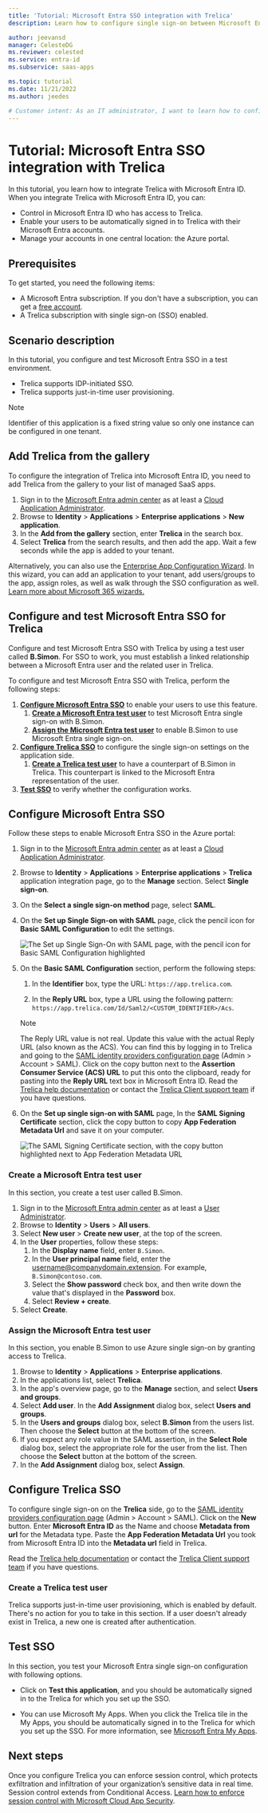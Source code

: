 ```yaml
---
title: 'Tutorial: Microsoft Entra SSO integration with Trelica'
description: Learn how to configure single sign-on between Microsoft Entra ID and Trelica.

author: jeevansd
manager: CelesteDG
ms.reviewer: celested
ms.service: entra-id
ms.subservice: saas-apps

ms.topic: tutorial
ms.date: 11/21/2022
ms.author: jeedes

# Customer intent: As an IT administrator, I want to learn how to configure single sign-on between Microsoft Entra ID and Trelica so that I can control who has access to Trelica, enable automatic sign-in with Microsoft Entra accounts, and manage my accounts in one central location.
---
```


# Tutorial: Microsoft Entra SSO integration with Trelica

In this tutorial, you learn how to integrate Trelica with Microsoft Entra ID. When you integrate Trelica with Microsoft Entra ID, you can:

* Control in Microsoft Entra ID who has access to Trelica.
* Enable your users to be automatically signed in to Trelica with their Microsoft Entra accounts.
* Manage your accounts in one central location: the Azure portal.

## Prerequisites

To get started, you need the following items:

* A Microsoft Entra subscription. If you don't have a subscription, you can get a [free account](https://azure.microsoft.com/free/).
* A Trelica subscription with single sign-on (SSO) enabled.

## Scenario description

In this tutorial, you configure and test Microsoft Entra SSO in a test environment.

* Trelica supports IDP-initiated SSO.
* Trelica supports just-in-time user provisioning.

> [!NOTE]
> Identifier of this application is a fixed string value so only one instance can be configured in one tenant.

## Add Trelica from the gallery

To configure the integration of Trelica into Microsoft Entra ID, you need to add Trelica from the gallery to your list of managed SaaS apps.

1. Sign in to the [Microsoft Entra admin center](https://entra.microsoft.com) as at least a [Cloud Application Administrator](~/identity/role-based-access-control/permissions-reference.md#cloud-application-administrator).
1. Browse to **Identity** > **Applications** > **Enterprise applications** > **New application**.
1. In the **Add from the gallery** section, enter **Trelica** in the search box.
1. Select **Trelica** from the search results, and then add the app. Wait a few seconds while the app is added to your tenant.

 Alternatively, you can also use the [Enterprise App Configuration Wizard](https://portal.office.com/AdminPortal/home?Q=Docs#/azureadappintegration). In this wizard, you can add an application to your tenant, add users/groups to the app, assign roles, as well as walk through the SSO configuration as well. [Learn more about Microsoft 365 wizards.](/microsoft-365/admin/misc/azure-ad-setup-guides)

<a name='configure-and-test-azure-ad-sso-for-trelica'></a>

## Configure and test Microsoft Entra SSO for Trelica

Configure and test Microsoft Entra SSO with Trelica by using a test user called **B.Simon**. For SSO to work, you must establish a linked relationship between a Microsoft Entra user and the related user in Trelica.

To configure and test Microsoft Entra SSO with Trelica, perform the following steps:

1. **[Configure Microsoft Entra SSO](#configure-azure-ad-sso)** to enable your users to use this feature.
    1. **[Create a Microsoft Entra test user](#create-an-azure-ad-test-user)** to test Microsoft Entra single sign-on with B.Simon.
    1. **[Assign the Microsoft Entra test user](#assign-the-azure-ad-test-user)** to enable B.Simon to use Microsoft Entra single sign-on.
1. **[Configure Trelica SSO](#configure-trelica-sso)** to configure the single sign-on settings on the application side.
    1. **[Create a Trelica test user](#create-a-trelica-test-user)** to have a counterpart of B.Simon in Trelica. This counterpart is linked to the Microsoft Entra representation of the user.
1. **[Test SSO](#test-sso)** to verify whether the configuration works.

<a name='configure-azure-ad-sso'></a>

## Configure Microsoft Entra SSO

Follow these steps to enable Microsoft Entra SSO in the Azure portal:

1. Sign in to the [Microsoft Entra admin center](https://entra.microsoft.com) as at least a [Cloud Application Administrator](~/identity/role-based-access-control/permissions-reference.md#cloud-application-administrator).
1. Browse to **Identity** > **Applications** > **Enterprise applications** > **Trelica** application integration page, go to the **Manage** section. Select **Single sign-on**.
1. On the **Select a single sign-on method** page, select **SAML**.
1. On the **Set up Single Sign-on with SAML** page, click the pencil icon for **Basic SAML Configuration** to edit the settings.

   ![The Set up Single Sign-On with SAML page, with the pencil icon for Basic SAML Configuration highlighted](common/edit-urls.png)

1. On the **Basic SAML Configuration** section, perform the following steps:

    1. In the **Identifier** box, type the URL:
    `https://app.trelica.com`.

    1. In the **Reply URL** box, type a URL using the following pattern:
    `https://app.trelica.com/Id/Saml2/<CUSTOM_IDENTIFIER>/Acs`.

	> [!NOTE]
	> The Reply URL value is not real. Update this value with the actual Reply URL (also known as the ACS).
    > You can find this by logging in to Trelica and going to the [SAML identity providers configuration page](https://app.trelica.com/Admin/Profile/SAML) (Admin > Account > SAML). Click on the copy button next to the **Assertion Consumer Service (ACS) URL** to put this onto the clipboard, ready for pasting into the **Reply URL** text box in Microsoft Entra ID.
    > Read the [Trelica help documentation](https://docs.trelica.com/admin/saml/azure-ad) or contact the [Trelica Client support team](mailto:support@trelica.com) if you have questions.

1. On the **Set up single sign-on with SAML** page, In the **SAML Signing Certificate** section, click the copy button to copy **App Federation Metadata Url** and save it on your computer.

    ![The SAML Signing Certificate section, with the copy button highlighted next to App Federation Metadata URL](common/copy-metadataurl.png)

<a name='create-an-azure-ad-test-user'></a>

### Create a Microsoft Entra test user

In this section, you create a test user called B.Simon.

1. Sign in to the [Microsoft Entra admin center](https://entra.microsoft.com) as at least a [User Administrator](~/identity/role-based-access-control/permissions-reference.md#user-administrator).
1. Browse to **Identity** > **Users** > **All users**.
1. Select **New user** > **Create new user**, at the top of the screen.
1. In the **User** properties, follow these steps:
   1. In the **Display name** field, enter `B.Simon`.  
   1. In the **User principal name** field, enter the username@companydomain.extension. For example, `B.Simon@contoso.com`.
   1. Select the **Show password** check box, and then write down the value that's displayed in the **Password** box.
   1. Select **Review + create**.
1. Select **Create**.

<a name='assign-the-azure-ad-test-user'></a>

### Assign the Microsoft Entra test user

In this section, you enable B.Simon to use Azure single sign-on by granting access to Trelica.

1. Browse to **Identity** > **Applications** > **Enterprise applications**.
1. In the applications list, select **Trelica**.
1. In the app's overview page, go to the **Manage** section, and select **Users and groups**.
1. Select **Add user**. In the **Add Assignment** dialog box, select **Users and groups**.
1. In the **Users and groups** dialog box, select **B.Simon** from the users list. Then choose the **Select** button at the bottom of the screen.
1. If you expect any role value in the SAML assertion, in the **Select Role** dialog box, select the appropriate role for the user from the list. Then choose the **Select** button at the bottom of the screen.
1. In the **Add Assignment** dialog box, select **Assign**.

## Configure Trelica SSO

To configure single sign-on on the **Trelica** side, go to the [SAML identity providers configuration page](https://app.trelica.com/Admin/Profile/SAML) (Admin > Account > SAML). Click on the **New** button. Enter **Microsoft Entra ID** as the Name and choose **Metadata from url** for the Metadata type. Paste the **App Federation Metadata Url** you took from Microsoft Entra ID into the **Metadata url** field in Trelica.

Read the [Trelica help documentation](https://docs.trelica.com/admin/saml/azure-ad) or contact the [Trelica Client support team](mailto:support@trelica.com) if you have questions.

### Create a Trelica test user

Trelica supports just-in-time user provisioning, which is enabled by default. There's no action for you to take in this section. If a user doesn't already exist in Trelica, a new one is created after authentication.

## Test SSO

In this section, you test your Microsoft Entra single sign-on configuration with following options.

* Click on **Test this application**, and you should be automatically signed in to the Trelica for which you set up the SSO.

* You can use Microsoft My Apps. When you click the Trelica tile in the My Apps, you should be automatically signed in to the Trelica for which you set up the SSO. For more information, see [Microsoft Entra My Apps](/azure/active-directory/manage-apps/end-user-experiences#azure-ad-my-apps).

## Next steps

Once you configure Trelica you can enforce session control, which protects exfiltration and infiltration of your organization’s sensitive data in real time. Session control extends from Conditional Access. [Learn how to enforce session control with Microsoft Cloud App Security](/cloud-app-security/proxy-deployment-aad).
